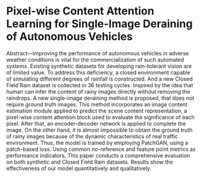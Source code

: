 Pixel-wise Content Attention Learning for Single-Image Deraining of Autonomous Vehicles
====
Abstract—Improving the performance of autonomous vehicles in adverse weather conditions is vital for the commercialization of such automated systems. Existing synthetic datasets for developing rain-tolerant vision are of limited value. To address this deficiency, a closed environment capable of simulating different degrees of rainfall is constructed. And a new Closed Field Rain dataset is collected in 36 testing cycles. Inspired by the idea that human can infer the content of rainy images directly without removing the raindrops. A new single-image deraining method is proposed, that does not require ground truth images. This method incorporates an image content estimation module applied to predict the scene content representation, a pixel-wise content attention block used to evaluate the significance of each pixel. After that, an encoder-decoder network is applied to complete the image. On the other hand, it is almost impossible to obtain the ground truth of rainy images because of the dynamic characteristics of real traffic environment. Thus, the model is trained by employing PatchGAN, using a patch-based loss. Using common no-reference and feature point metrics as performance indicators, This paper conducts a comprehensive evaluation on both synthetic and Closed Field Rain datasets. Results show the effectiveness of our model quantitatively and qualitatively.

